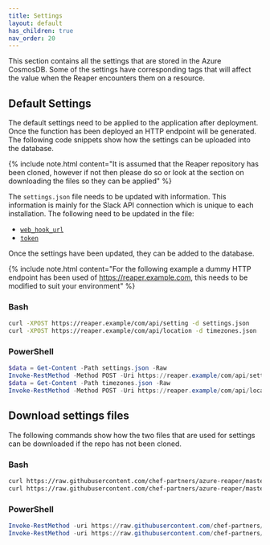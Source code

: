 ```yaml
---
title: Settings
layout: default
has_children: true
nav_order: 20
---
```


This section contains all the settings that are stored in the Azure CosmosDB. Some of the settings have corresponding tags that will affect the value when the Reaper encounters them on a resource.

## Default Settings

The default settings need to be applied to the application after deployment. Once the function has been deployed an HTTP endpoint will be generated. The following code snippets show how the settings can be uploaded into the database.

{% include note.html content="It is assumed that the Reaper repository has been cloned, however if not then please do so or look at the section on downloading the files so they can be applied" %}

The `settings.json` file needs to be updated with information. This information is mainly for the Slack API connection which is unique to each installation. The following need to be updated in the file:

 - [`web_hook_url`](/settings/web_hook_url.html)
 - [`token`](/settings/token.html)

Once the settings have been updated, they can be added to the database.

{% include note.html content="For the following example a dummy HTTP endpoint has been used of https://reaper.example.com, this needs to be modified to suit your environment" %}

### Bash

```bash
curl -XPOST https://reaper.example/com/api/setting -d settings.json
curl -XPOST https://reaper.example/com/api/location -d timezones.json
```

### PowerShell

```powershell
$data = Get-Content -Path settings.json -Raw
Invoke-RestMethod -Method POST -Uri https://reaper.example/com/api/setting -Body $data -Content "application/json"
$data = Get-Content -Path timezones.json -Raw
Invoke-RestMethod -Method POST -Uri https://reaper.example/com/api/location -Body $data -Content "application/json"
```

## Download settings files

The following commands show how the two files that are used for settings can be downloaded if the repo has not been cloned.

### Bash

```bash
curl https://raw.githubusercontent.com/chef-partners/azure-reaper/master/data/settings.json --output settings.json
curl https://raw.githubusercontent.com/chef-partners/azure-reaper/master/data/timezones.json --output timezones.json
```

### PowerShell

```powershell
Invoke-RestMethod -uri https://raw.githubusercontent.com/chef-partners/azure-reaper/master/data/settings.json -outfile settings.json
Invoke-RestMethod -uri https://raw.githubusercontent.com/chef-partners/azure-reaper/master/data/timezones.json -outfile timezones.json
```